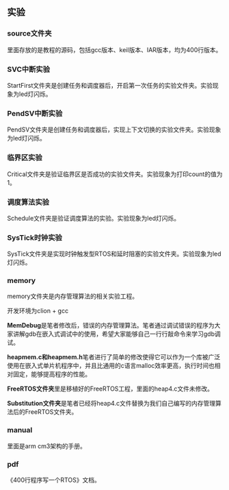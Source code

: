 ## 实验

### source文件夹

里面存放的是教程的源码，包括gcc版本、keil版本、IAR版本，均为400行版本。

### SVC中断实验

StartFirst文件夹是创建任务和调度器后，开启第一次任务的实验文件夹。实验现象为led灯闪烁。

### PendSV中断实验

PendSV文件夹是创建任务和调度器后，实现上下文切换的实验文件夹。实验现象为led灯闪烁。



### 临界区实验

Critical文件夹是验证临界区是否成功的实验文件夹。实验现象为打印count的值为1。



### 调度算法实验

Schedule文件夹是验证调度算法的实验。实验现象为led灯闪烁。



### SysTick时钟实验

SysTick文件夹是实现时钟触发型RTOS和延时阻塞的实验文件夹。实验现象为led灯闪烁。

### memory

memory文件夹是内存管理算法的相关实验工程。

开发环境为clion + gcc

**MemDebug**是笔者修改后，错误的内存管理算法。笔者通过调试错误的程序为大家讲解gdb在嵌入式调试中的使用，希望大家能够自己一行行敲命令来学习gdb调试。

**heapmem.c和heapmem.h**笔者进行了简单的修改使得它可以作为一个库被广泛使用在嵌入式单片机程序中，并且比通用的c语言malloc效率更高，执行时间也相对固定，能够提高程序的性能。

**FreeRTOS文件夹**里是移植好的FreeRTOS工程，里面的heap4.c文件未修改。

**Substitution文件夹**是笔者已经将heap4.c文件替换为我们自己编写的内存管理算法后的FreeRTOS文件夹。

### manual

里面是arm cm3架构的手册。

### pdf

《400行程序写一个RTOS》文档。
